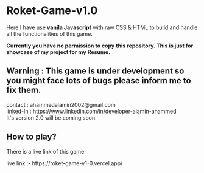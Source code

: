 # Roket-Game-v1.0
<p>Here I have use <b>vanila Javascript</b> with raw CSS & HTML to build and handle all the functionalities of this game.</p>
<strong>Currently you have no permission to copy this repository. This is just for showcase of my project for my Resume.</strong>
<h2>Warning : This game is under development so you might face lots of bugs please inform me to fix them.</h2>
contact : ahammedalamin2002@gmail.com <br>
linked-In : https://www.linkedin.com/in/developer-alamin-ahammed <br>
It's version 2.0 will be coming soon.
<h2>How to play?</h2>
<p>There is a live link of this game </p>
live link :- https://roket-game-v1-0.vercel.app/
